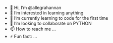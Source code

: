 - 👋 Hi, I’m @allegrahannan
- 👀 I’m interested in learning anything
- 🌱 I’m currently learning to code for the first time
- 💞️ I’m looking to collaborate on PYTHON
- 📫 How to reach me ...
- ⚡ Fun fact: ...

<!---
allegrahannan/allegrahannan is a ✨ special ✨ repository because its `README.md` (this file) appears on your GitHub profile.
You can click the Preview link to take a look at your changes.
--->
